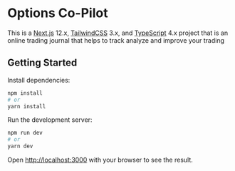 # Options Co-Pilot

This is a [Next.js](https://nextjs.org/) 12.x, [TailwindCSS](https://tailwindcss.com/) 3.x, and [TypeScript](https://www.typescriptlang.org/docs/home.html) 4.x project that is an online trading journal that helps to track analyze and improve your trading

## Getting Started

Install dependencies:

```bash
npm install
# or
yarn install
```

Run the development server:

```bash
npm run dev
# or
yarn dev
```

Open [http://localhost:3000](http://localhost:3000) with your browser to see the result.
